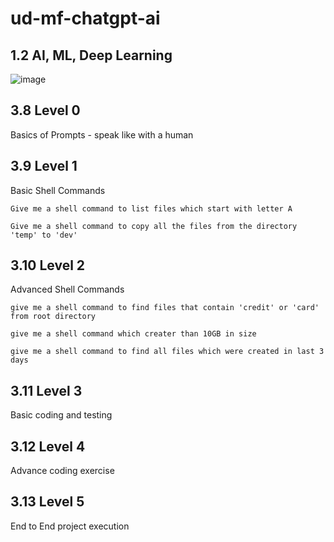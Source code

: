 # ud-mf-chatgpt-ai

## 1.2 AI, ML, Deep Learning

![image](https://github.com/GrytsenkoAndrey/ud-mf-chatgpt-ai/assets/63291871/e7539fb3-dbd3-4c4e-960d-3ce124ccb789)


## 3.8 Level 0

Basics of Prompts - speak like with a human

## 3.9 Level 1

Basic Shell Commands

```Give me a shell command to list files which start with letter A```

```Give me a shell command to copy all the files from the directory 'temp' to 'dev'```


## 3.10 Level 2

Advanced Shell Commands

```give me a shell command to find files that contain 'credit' or 'card' from root directory```

```give me a shell command which creater than 10GB in size```

```give me a shell command to find all files which were created in last 3 days```


## 3.11 Level 3

Basic coding and testing


## 3.12 Level 4

Advance coding exercise


## 3.13 Level 5 

End to End project execution



